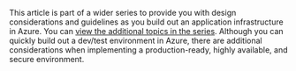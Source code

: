 This article is part of a wider series to provide you with design considerations and guidelines as you build out an application infrastructure in Azure. You can [view the additional topics in the series](#next-steps). Although you can quickly build out a dev/test environment in Azure, there are additional considerations when implementing a production-ready, highly available, and secure environment.

